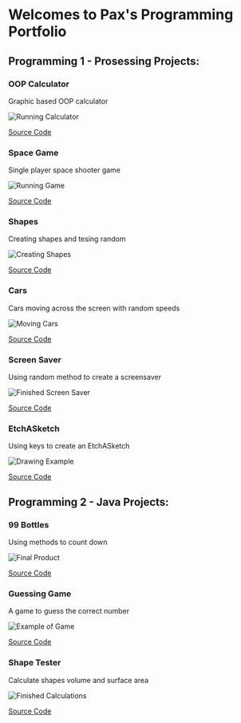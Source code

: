 # Welcomes to Pax's Programming Portfolio

## Programming 1 - Prosessing Projects:

### OOP Calculator
Graphic based OOP calculator

![Running Calculator]()

[Source Code]()

### Space Game
Single player space shooter game

![Running Game]()

[Source Code]()

### Shapes
Creating shapes and tesing random

![Creating Shapes]()

[Source Code]()

### Cars
Cars moving across the screen with random speeds

![Moving Cars]()

[Source Code]()

### Screen Saver
Using random method to create a screensaver

![Finished Screen Saver]()

[Source Code]()

### EtchASketch
Using keys to create an EtchASketch

![Drawing Example]()

[Source Code]()

## Programming 2 - Java Projects:

### 99 Bottles
Using methods to count down

![Final Product]()

[Source Code]()

### Guessing Game
A game to guess the correct number

![Example of Game]()

[Source Code]()

### Shape Tester
Calculate shapes volume and surface area

![Finished Calculations]()

[Source Code]()
